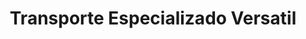 ---
title: "Transporte Especializado Versatil"
url: /zinacantepec/transporte-especializado-versatil/
shop: alquiler
---